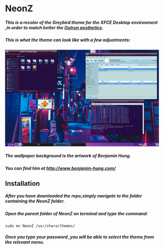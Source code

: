 # NeonZ 

##### This is a recolor of the Greybird theme for the XFCE Desktop environment ,in order to match better the [Outrun aesthetics](https://www.reddit.com/r/outrun/).

##### This is what the theme can look like with a few adjustments:
![screenshot](screenshotBen.png)
##### The wallpaper background is the artwork of Benjamin Hung.
##### You can find him at http://www.benjamin-hung.com/

## Installation
##### After you have downloaded the repo,simply navigate to the folder containing the NeonZ folder.
##### Open the parent folder of NeonZ on terminal and type the command:
    sudo mv NeonZ /usr/share/themes/
##### Once you type your password ,you will be able to select the theme from the relevant menu.